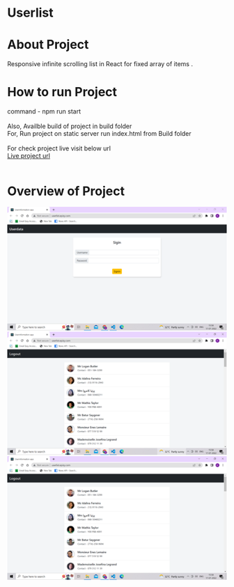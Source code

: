 # Userlist

# About Project 

Responsive infinite scrolling list in React for fixed array of items . 

# How to run Project 
command - npm run start <br><br>
Also, Availble build of project in build folder <br> 
For, Run project on static server run index.html from Build folder <br><br>
For check project live visit below url <br>
[Live project url](http://userlist.epizy.com) <br><br>
   

# Overview of Project

![Overview1](./Overview/Overview1.png)<br>
![Overview2](./Overview/Overview2.png)<br>
![Overview3](./Overview/Overview3.png)<br>
